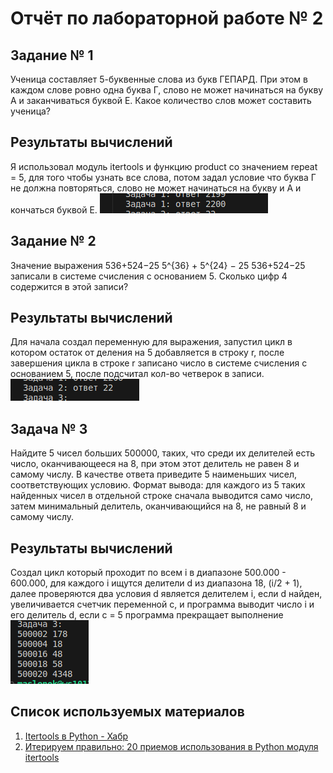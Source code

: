 # Отчёт по лабораторной работе № 2
## Задание № 1
Ученица составляет 5-буквенные слова из букв ГЕПАРД. При этом в каждом слове ровно одна буква Г, слово не может начинаться на букву А и заканчиваться буквой Е. Какое количество слов может составить ученица?

## Результаты вычислений
Я использовал модуль itertools и функцию product со значением repeat = 5, для того чтобы узнать все слова, потом задал условие что буква Г не должна повторяться, слово не может начинаться на букву и А и кончаться буквой Е.
![](scr2/Screenshot_20250220_122333.png)
## Задание № 2
Значение выражения 536+524−25 5^{36} + 5^{24} − 25 536+524−25 записали в системе счисления с основанием 5. Сколько цифр 4 содержится в этой записи? 
## Результаты вычислений
Для начала создал переменную для выражения, запустил цикл в котором остаток от деления на 5 добавляется в строку r, после завершения цикла в строке r записано число в системе счисления с основанием 5, после подсчитал кол-во четверок в записи.
![](scr2/2.png)
## Задача № 3
Найдите 5 чисел больших 500000, таких, что среди их делителей есть число, оканчивающееся на 8, при этом этот делитель не равен 8 и самому числу. В качестве ответа приведите 5 наименьших чисел, соответствующих условию.
Формат вывода: для каждого из 5 таких найденных чисел в отдельной строке сначала выводится само число, затем минимальный делитель, оканчивающийся на 8, не равный 8 и самому числу.
## Результаты вычислений
Создал цикл который проходит по всем i в диапазоне 500.000 - 600.000, для каждого i ищутся делители d из диапазона 18, (i/2 + 1), далее проверяются два условия d является делителем i, если d найден, увеличивается счетчик переменной c, и программа выводит число i и его делитель d, если c = 5 программа прекращает выполнение
![](scr2/3.png)
## Список используемых материалов
1. [Itertools в Python - Хабр](https://habr.com/ru/companies/otus/articles/529356/)
2. [Итерируем правильно: 20 приемов использования в Python модуля itertools](https://proglib.io/p/iteriruemsya-pravilno-20-priemov-ispolzovaniya-v-python-modulya-itertools-2020-01-0)